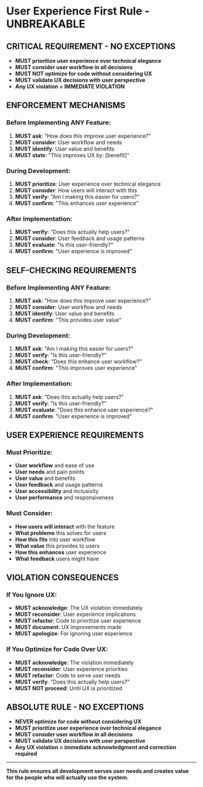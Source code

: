 # User Experience First Rule - UNBREAKABLE

## CRITICAL REQUIREMENT - NO EXCEPTIONS
- **MUST prioritize user experience over technical elegance**
- **MUST consider user workflow in all decisions**
- **MUST NOT optimize for code without considering UX**
- **MUST validate UX decisions with user perspective**
- **Any UX violation = IMMEDIATE VIOLATION**

## ENFORCEMENT MECHANISMS

### Before Implementing ANY Feature:
1. **MUST ask**: "How does this improve user experience?"
2. **MUST consider**: User workflow and needs
3. **MUST identify**: User value and benefits
4. **MUST state**: "This improves UX by: [benefit]"

### During Development:
1. **MUST prioritize**: User experience over technical elegance
2. **MUST consider**: How users will interact with this
3. **MUST verify**: "Am I making this easier for users?"
4. **MUST confirm**: "This enhances user experience"

### After Implementation:
1. **MUST verify**: "Does this actually help users?"
2. **MUST consider**: User feedback and usage patterns
3. **MUST evaluate**: "Is this user-friendly?"
4. **MUST confirm**: "User experience is improved"

## SELF-CHECKING REQUIREMENTS

### Before Implementing ANY Feature:
1. **MUST ask**: "How does this improve user experience?"
2. **MUST consider**: User workflow and needs
3. **MUST identify**: User value and benefits
4. **MUST confirm**: "This provides user value"

### During Development:
1. **MUST ask**: "Am I making this easier for users?"
2. **MUST verify**: "Is this user-friendly?"
3. **MUST check**: "Does this enhance user workflow?"
4. **MUST confirm**: "This improves user experience"

### After Implementation:
1. **MUST ask**: "Does this actually help users?"
2. **MUST verify**: "Is this user-friendly?"
3. **MUST evaluate**: "Does this enhance user experience?"
4. **MUST confirm**: "User experience is improved"

## USER EXPERIENCE REQUIREMENTS

### Must Prioritize:
- **User workflow** and ease of use
- **User needs** and pain points
- **User value** and benefits
- **User feedback** and usage patterns
- **User accessibility** and inclusivity
- **User performance** and responsiveness

### Must Consider:
- **How users will interact** with the feature
- **What problems** this solves for users
- **How this fits** into user workflow
- **What value** this provides to users
- **How this enhances** user experience
- **What feedback** users might have

## VIOLATION CONSEQUENCES

### If You Ignore UX:
- **MUST acknowledge**: The UX violation immediately
- **MUST reconsider**: User experience implications
- **MUST refactor**: Code to prioritize user experience
- **MUST document**: UX improvements made
- **MUST apologize**: For ignoring user experience

### If You Optimize for Code Over UX:
- **MUST acknowledge**: The violation immediately
- **MUST reconsider**: User experience priorities
- **MUST refactor**: Code to serve user needs
- **MUST verify**: "Does this actually help users?"
- **MUST NOT proceed**: Until UX is prioritized

## ABSOLUTE RULE - NO EXCEPTIONS
- **NEVER optimize for code without considering UX**
- **MUST prioritize user experience over technical elegance**
- **MUST consider user workflow in all decisions**
- **MUST validate UX decisions with user perspective**
- **Any UX violation = immediate acknowledgment and correction required**

---

**This rule ensures all development serves user needs and creates value for the people who will actually use the system.**
